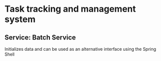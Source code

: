 # Task tracking and management system
## Service: Batch Service
Initializes data and can be used as an alternative interface using the Spring Shell